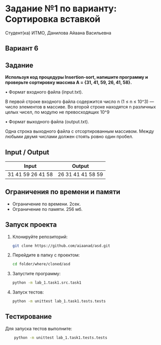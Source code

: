 # Задание №1 по варианту: Сортировка вставкой
Студент(ка) ИТМО, Данилова Айаана Васильевна

## Вариант 6

## Задание
**Используя код процедуры Insertion-sort, напишите программу и проверьте сортировку массива A = {31, 41, 59, 26, 41, 58}.**

• Формат входного файла (input.txt). 

В первой строке входного файла содержится число n (1 ≤ n ≤ 10^3) — число элементов в массиве. Во второй
строке находятся n различных целых чисел, по модулю не превосходящих
10^9

• Формат выходного файла (output.txt).

Одна строка выходного файла с
отсортированным массивом. Между любыми двумя числами должен стоять
ровно один пробел.


## Input / Output 

| Input             | Output            |
|-------------------|-------------------|
| 31 41 59 26 41 58 | 26 31 41 41 58 59 |


## Ограничения по времени и памяти

- Ограничение по времени. 2сек.
- Ограничение по памяти. 256 мб.


## Запуск проекта
1. Клонируйте репозиторий:
   ```bash
   git clone https://github.com/aiaanad/asd.git
   ```
2. Перейдите в папку с проектом:
   ```bash
   cd folder/where/cloned/asd
   ```
3. Запустите программу:
   ```bash
   python -m lab_1.task1.src.task1
   ```

4. Запуск тестов:
   ```bash
   python -m unittest lab_1.task1.tests.tests
   ```


## Тестирование
Для запуска тестов выполните:
```bash
    python -m unittest lab_1.task1.tests.tests
```
